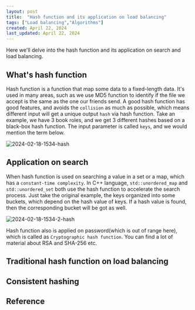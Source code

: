 ```yaml
---
layout: post
title:  "Hash function and its application on load balancing"
tags: ["Load balancing","Algorithms"]
created: April 22, 2024
last_updated: April 22, 2024
---
```

Here we'll delve into the hash function and its application on search and load balancing.<!--more-->

## What's hash function

Hash function is a function that map some data to a fixed-length data. It's used in many areas, such as we use MD5 function to identify if the file we accept is the same as the one our friends send. A good hash function has good features, and avoids the `collision` as much as possible, which means different input will get a unique output `hash` via hash function. Take an example, we have 3 book roles, and we get 3 different hashes based on a black-box hash function.  The input parameter is called `keys`, and we would mention the term below.

![2024-02-18-1534-hash](../../../assets/images/2024-02-18-1534-hash.svg)



## Application on search

When hash function is used on searching a value in a set or a map, which has a `constant-time complexity`. In C++ language, `std::unordered_map` and `std::unordered_set` both use the hash function to accelerate the search process.  Just take the original example, the keys organized into some buckets,  which depend on the hash value of keys. If a hash value is found, then the corresponding bucket will be got as well.

![2024-02-18-1534-2-hash](../../../assets/images/2024-02-18-1534-2-hash.svg)

Hash function also is applied on password(which is out of range here), which is called as `Cryptographic hash function`. You can find a lot of material about RSA and SHA-256 etc.

## Traditional hash function on load balancing











## Consistent hashing









## Reference

